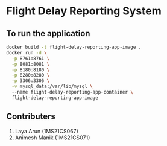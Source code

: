 # Flight Delay Reporting System

## To run the application

```bash
docker build -t flight-delay-reporting-app-image .
docker run -d \
  -p 8761:8761 \
  -p 8081:8081 \
  -p 8180:8180 \
  -p 8280:8280 \
  -p 3306:3306 \
  -v mysql_data:/var/lib/mysql \ 
  --name flight-delay-reporting-app-container \
  flight-delay-reporting-app-image
```

## Contributers

1. Laya Arun (1MS21CS067)
2. Animesh Manik (1MS21CS071)
